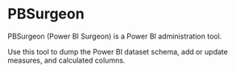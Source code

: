 # PBSurgeon
PBSurgeon (Power BI Surgeon) is a Power BI administration tool.

Use this tool to dump the Power BI dataset schema, add or update measures, and calculated columns.
